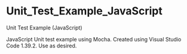 # Unit_Test_Example_JavaScript
Unit Test Example (JavaScript)

JavaScript Unit test example using Mocha. Created using Visual Studio Code 1.39.2. Use as desired.
